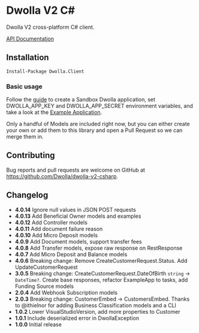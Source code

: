# Dwolla V2 C#

Dwolla V2 cross-platform C# client.

[API Documentation](https://docsv2.dwolla.com)

## Installation

```
Install-Package Dwolla.Client
```

### Basic usage

Follow the [guide](https://developers.dwolla.com/guides/sandbox-setup/) to create a Sandbox Dwolla
application, set DWOLLA_APP_KEY and DWOLLA_APP_SECRET environment variables, and take a look at the
[Example Application](https://github.com/Dwolla/dwolla-v2-csharp/tree/master/ExampleApp).

Only a handful of Models are included right now, but you can either create your own or add them to 
this library and open a Pull Request so we can merge them in.

## Contributing

Bug reports and pull requests are welcome on GitHub at https://github.com/Dwolla/dwolla-v2-csharp.

## Changelog

- **4.0.14** Ignore null values in JSON POST requests
- **4.0.13** Add Beneficial Owner models and examples
- **4.0.12** Add Controller models
- **4.0.11** Add document failure reason
- **4.0.10** Add Micro Deposit models
- **4.0.9** Add Document models, support transfer fees
- **4.0.8** Add Transfer models, expose raw response on RestResponse
- **4.0.7** Add Micro Deposit and Balance models
- **4.0.6** Breaking change: Remove CreateCustomerRequest.Status. Add UpdateCustomerRequest
- **3.0.5** Breaking change: CreateCustomerRequest.DateOfBirth `string` -> `DateTime?`. Create base responses, refactor ExampleApp to tasks, add Funding Source models
- **2.0.4** Add Webhook Subscription models
- **2.0.3** Breaking change: CustomerEmbed -> CustomersEmbed. Thanks to @ithielnor for adding Business Classification models and a CLI
- **1.0.2** Lower VisualStudioVersion, add more properties to Customer
- **1.0.1** Include deserialized error in DwollaException
- **1.0.0** Initial release
